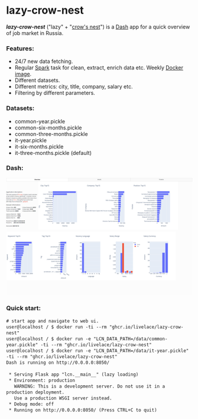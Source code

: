 # lazy-crow-nest


***lazy-crow-nest*** ("lazy" + "[crow's nest](https://en.wikipedia.org/wiki/Crow%27s_nest)") is a [Dash](https://github.com/plotly/dash) app for a quick overview
of job market in Russia.

### Features:

* 24/7 new data fetching.
* Regular [Spark](https://spark.apache.org/) task for clean, extract, enrich data etc. Weekly [Docker image](https://github.com/livelace/lazy-crow-nest/pkgs/container/lazy-crow-nest).
* Different datasets.
* Different metrics: city, title, company, salary etc.
* Filtering by different parameters.

### Datasets:

* common-year.pickle
* common-six-months.pickle
* common-three-months.pickle
* it-year.pickle
* it-six-months.pickle
* it-three-months.pickle (default)

### Dash:
![overview](assets/overview.png)


### Quick start:

```shell script
# start app and navigate to web ui.
user@localhost / $ docker run -ti --rm "ghcr.io/livelace/lazy-crow-nest"
user@localhost / $ docker run -e "LCN_DATA_PATH=/data/common-year.pickle" -ti --rm "ghcr.io/livelace/lazy-crow-nest"
user@localhost / $ docker run -e "LCN_DATA_PATH=/data/it-year.pickle" -ti --rm "ghcr.io/livelace/lazy-crow-nest"
Dash is running on http://0.0.0.0:8050/

 * Serving Flask app "lcn.__main__" (lazy loading)
 * Environment: production
   WARNING: This is a development server. Do not use it in a production deployment.
   Use a production WSGI server instead.
 * Debug mode: off
 * Running on http://0.0.0.0:8050/ (Press CTRL+C to quit)
```
